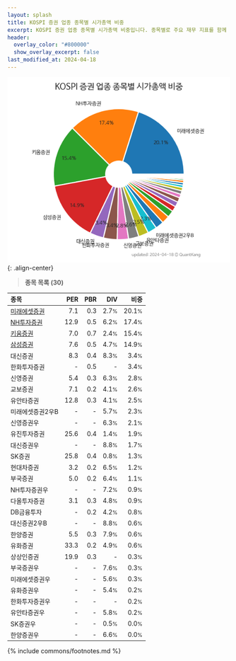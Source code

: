 ```yaml
---
layout: splash
title: KOSPI 증권 업종 종목별 시가총액 비중
excerpt: KOSPI 증권 업종 종목별 시가총액 비중입니다. 종목별로 주요 재무 지표를 함께 표시합니다.
header:
  overlay_color: "#800000"
  show_overlay_excerpt: false
last_modified_at: 2024-04-18
---
```



![KOSPI 증권 업종 종목별 시가총액 비중](/stats/sector/images/kospi_업종_증권_종목.png){: .align-center}


> **종목 목록 (30)**<a id="list"></a>

| **종목** | **PER** | **PBR** | **DIV** | **비중** |
| :------- | ------: | ------: | ------: | -------: |
| [미래에셋증권](/006800/) | 7.1 | 0.3 | 2.7<small>%</small> | 20.1<small>%</small> |
| [NH투자증권](/005940/) | 12.9 | 0.5 | 6.2<small>%</small> | 17.4<small>%</small> |
| [키움증권](/039490/) | 7.0 | 0.7 | 2.4<small>%</small> | 15.4<small>%</small> |
| [삼성증권](/016360/) | 7.6 | 0.5 | 4.7<small>%</small> | 14.9<small>%</small> |
| 대신증권 | 8.3 | 0.4 | 8.3<small>%</small> | 3.4<small>%</small> |
| 한화투자증권 | - | 0.5 | - | 3.4<small>%</small> |
| 신영증권 | 5.4 | 0.3 | 6.3<small>%</small> | 2.8<small>%</small> |
| 교보증권 | 7.1 | 0.2 | 4.1<small>%</small> | 2.6<small>%</small> |
| 유안타증권 | 12.8 | 0.3 | 4.1<small>%</small> | 2.5<small>%</small> |
| 미래에셋증권2우B | - | - | 5.7<small>%</small> | 2.3<small>%</small> |
| 신영증권우 | - | - | 6.3<small>%</small> | 2.1<small>%</small> |
| 유진투자증권 | 25.6 | 0.4 | 1.4<small>%</small> | 1.9<small>%</small> |
| 대신증권우 | - | - | 8.8<small>%</small> | 1.7<small>%</small> |
| SK증권 | 25.8 | 0.4 | 0.8<small>%</small> | 1.3<small>%</small> |
| 현대차증권 | 3.2 | 0.2 | 6.5<small>%</small> | 1.2<small>%</small> |
| 부국증권 | 5.0 | 0.2 | 6.4<small>%</small> | 1.1<small>%</small> |
| NH투자증권우 | - | - | 7.2<small>%</small> | 0.9<small>%</small> |
| 다올투자증권 | 3.1 | 0.3 | 4.8<small>%</small> | 0.9<small>%</small> |
| DB금융투자 | - | 0.2 | 4.2<small>%</small> | 0.8<small>%</small> |
| 대신증권2우B | - | - | 8.8<small>%</small> | 0.6<small>%</small> |
| 한양증권 | 5.5 | 0.3 | 7.9<small>%</small> | 0.6<small>%</small> |
| 유화증권 | 33.3 | 0.2 | 4.9<small>%</small> | 0.6<small>%</small> |
| 상상인증권 | 19.9 | 0.3 | - | 0.3<small>%</small> |
| 부국증권우 | - | - | 7.6<small>%</small> | 0.3<small>%</small> |
| 미래에셋증권우 | - | - | 5.6<small>%</small> | 0.3<small>%</small> |
| 유화증권우 | - | - | 5.4<small>%</small> | 0.2<small>%</small> |
| 한화투자증권우 | - | - | - | 0.2<small>%</small> |
| 유안타증권우 | - | - | 5.8<small>%</small> | 0.2<small>%</small> |
| SK증권우 | - | - | 0.5<small>%</small> | 0.0<small>%</small> |
| 한양증권우 | - | - | 6.6<small>%</small> | 0.0<small>%</small> |

{% include commons/footnotes.md %}